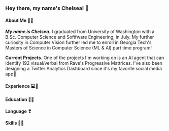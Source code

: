 ### Hey there, my name's Chelsea! 👋

#### About Me 🥰🎀
***My name is Chelsea.*** I graduated from University of Washington with a B.Sc. Computer Science and Softfware Engineering, in July. My further curiosity in Computer Vision  further led me to enroll in Georgia Tech's Masters of Science in Computer Science (ML & AI) part time program! 

**Current Projects.** One of the projects I'm working on is an AI agent that can identify 192 visual/verbal from Rave's Progressive Mattrices. I've also been designing a Twitter Analytics Dashboard since it's my favorite social media app🙈

#### Experience 💻📍

#### Education 👩‍🎓

#### Language ❣

#### Skills 🐱‍💻

